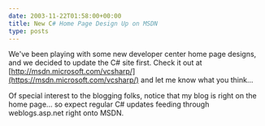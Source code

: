 ```yaml
---
date: 2003-11-22T01:58:00+00:00
title: New C# Home Page Design Up on MSDN
type: posts
---
```

We've been playing with some new developer center home page designs, and we decided to update the C# site first. Check it out at [http://msdn.microsoft.com/vcsharp/](https://msdn.microsoft.com/vcsharp/) and let me know what you think...

Of special interest to the blogging folks, notice that my blog is right on the home page... so expect regular C# updates feeding through weblogs.asp.net right onto MSDN.
